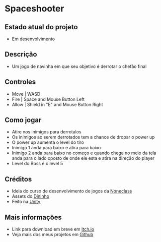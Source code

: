 # Spaceshooter
## Estado atual do projeto
* Em desenvolvimento
## Descrição
* Um jogo de navinha em que seu objetivo é derrotar o chefão final
## Controles
* Move | WASD
* Fire | Space and Mouse Button Left
* Allow | Shield in "E" and Mouse Button Right 
## Como jogar
* Atire nos inimigos para derrotalos
* Os inimigos ao serem derrotados tem a chance de dropar o power up
* O power up aumenta o level do tiro
* Inimigo 1 anda para baixo e atira para baixo
* Inimigo 2 anda para baixo no começo
e quando chega no meio da tela anda para o lado oposto de onde ele esta
e atira na direção do player
* Level do Boss é o level 5
## Créditos
* Ideia do curso de desenvolvimento de jogos da [Noneclass](https://noneclass.com.br)
* Assets do [Dininho](https://www.youtube.com/@ErickDinobonoide)
* Feito na [Unity](https://unity.com)
## Mais informações
* Link para download em breve em [Itch.io](https://marcusluccas.itch.io)
* Veja mais dos meus projetos em [Github](https://github.com/marcusluccas)
